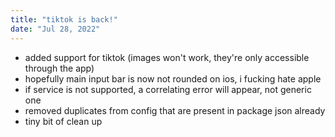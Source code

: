```yaml
---
title: "tiktok is back!"
date: "Jul 28, 2022"
---
```


- added support for tiktok (images won't work, they're only accessible through the app)
- hopefully main input bar is now not rounded on ios, i fucking hate apple
- if service is not supported, a correlating error will appear, not generic one
- removed duplicates from config that are present in package json already
- tiny bit of clean up